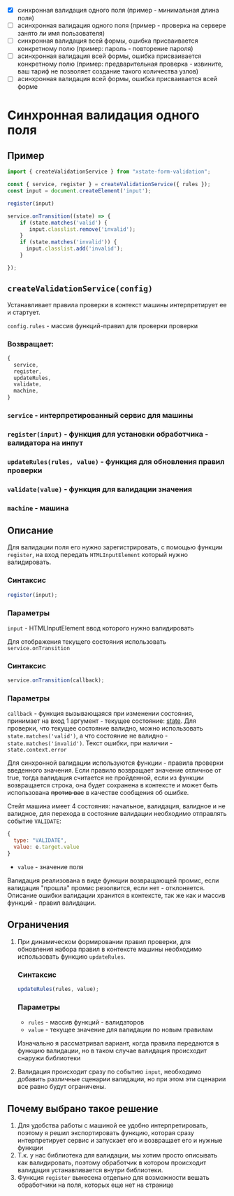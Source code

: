 - [x] синхронная валидация одного поля (пример - минимальная длина поля)
- [ ] асинхронная валидация одного поля (пример - проверка на сервере занято ли имя пользователя)
- [ ] синхронная валидация всей формы, ошибка присваивается конкретному полю (пример: пароль - повторение пароля)
- [ ] асинхронная валидация всей формы, ошибка присваивается конкретному полю (пример: предварительная проверка - извините, ваш тариф не позволяет создание такого количества узлов)
- [ ] асинхронная валидация всей формы, ошибка присваивается всей форме

# Синхронная валидация одного поля

## Пример

```javascript
import { createValidationService } from "xstate-form-validation";

const { service, register } = createValidationService({ rules });
const input = document.createElement('input');

register(input)

service.onTransition((state) => {
    if (state.matches('valid') {
       input.classlist.remove('invalid');
    }
    if (state.matches('invalid')) {
      input.classlist.add('invalid');
    }

});

```

## `createValidationService(config)`

Устанавливает правила проверки в контекст машины интерпретирует ее и стартует.

`config.rules` - массив функций-правил для проверки проверки

### Возвращает:

```javascript
{
  service,
  register,
  updateRules,
  validate,
  machine,
}
```

### `service` - интерпретированный сервис для машины

### `register(input)` - функция для установки обработчика - валидатора на инпут

### `updateRules(rules, value)` - функция для обновления правил проверки

### `validate(value)` - функция для валидации значения

### `machine` - машина

## Описание

Для валидации поля его нужно зарегистрировать, с помощью функции `register`, на вход передать `HTMLInputElement` который нужно валидировать.

### Синтаксис

```javascript
register(input);
```

### Параметры

`input` - HTMLInputElement ввод которого нужно валидировать

Для отображения текущего состояния использовать `service.onTransition`

### Синтаксис

```javascript
service.onTransition(callback);
```

### Параметры

`callback` - функция вызывающаяся при изменении состояния, принимает на вход 1 аргумент - текущее состояние: [state](https://xstate.js.org/api/classes/state.html). Для проверки, что текущее состояние валидно, можно использовать `state.matches('valid')`, а что состояние не валидно - `state.matches('invalid')`. Текст ошибки, при наличии - `state.context.error`

Для синхронной валидации используются функции - правила проверки введенного значения. Если правило возвращает значение отличное от true, тогда валидация считается не пройденной, если из функции возвращается строка, она будет сохранена в контексте и может быть использована ~~против вас~~ в качестве сообщения об ошибке.

Стейт машина имеет 4 состояния: начальное, валидация, валидное и не валидное, для перехода в состояние валидации необходимо отправлять событие `VALIDATE`:

```javascript
{
  type: "VALIDATE",
  value: e.target.value
}
```

- `value` - значение поля

Валидация реализована в виде функции возвращающей промис, если валидация "прошла" промис резолвится, если нет - отклоняется. Описание ошибки валидации хранится в контексте, так же как и массив функций - правил валидации.

## Ограничения

1. При динамическом формировании правил проверки, для обновления набора правил в контексте машины необходимо использовать функцию `updateRules`.

   ### Синтаксис

   ```javascript
   updateRules(rules, value);
   ```

   ### Параметры

   - `rules` - массив функций - валидаторов
   - `value` - текущее значение для валидации по новым правилам

   Изначально я рассматривал вариант, когда правила передаются в функцию валидации, но в таком случае валидация происходит снаружи библиотеки

2. Валидация происходит сразу по событию `input`, необходимо добавить различные сценарии валидации, но при этом эти сценарии все равно будут ограничены.

## Почему выбрано такое решение

1. Для удобства работы с машиной ее удобно интерпретировать, поэтому я решил экспортировать функцию, которая сразу интерпретирует сервис и запускает его и возвращает его и нужные функции
2. Т.к. у нас библиотека для валидации, мы хотим просто описывать как валидировать, поэтому обработчик в котором происходит валидация устанавливается внутри библиотеки.
3. Функция `register` вынесена отдельно для возможности вешать обработчики на поля, которых еще нет на странице
